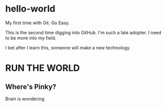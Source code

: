 # hello-world
My first time with Git. Go Easy.

This is the second time digging into GitHub. I'm such a late adopter. I need to be more into my field. 

I bet after I learn this, someone will make a new technology.

<h1>RUN THE WORLD</h1>

<h2>Where's Pinky?</h2>
<p>Brain is wondering</p>
